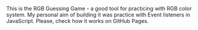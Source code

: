 This is the RGB Guessing Game - a good tool for practicing with RGB color system.  My personal aim of building it was practice with Event listeners in JavaScript.    Please, check how it works on GitHub Pages.
